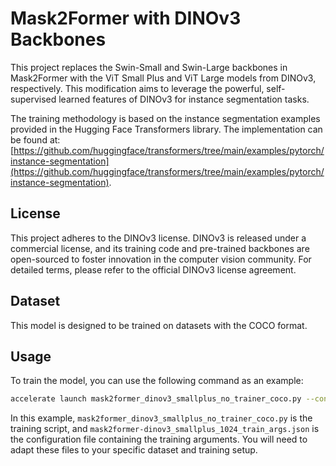 # Mask2Former with DINOv3 Backbones

This project replaces the Swin-Small and Swin-Large backbones in Mask2Former with the ViT Small Plus and ViT Large models from DINOv3, respectively. This modification aims to leverage the powerful, self-supervised learned features of DINOv3 for instance segmentation tasks.

The training methodology is based on the instance segmentation examples provided in the Hugging Face Transformers library. The implementation can be found at: [https://github.com/huggingface/transformers/tree/main/examples/pytorch/instance-segmentation](https://github.com/huggingface/transformers/tree/main/examples/pytorch/instance-segmentation).

## License

This project adheres to the DINOv3 license. DINOv3 is released under a commercial license, and its training code and pre-trained backbones are open-sourced to foster innovation in the computer vision community. For detailed terms, please refer to the official DINOv3 license agreement.

## Dataset

This model is designed to be trained on datasets with the COCO format.

## Usage

To train the model, you can use the following command as an example:

```bash
accelerate launch mask2former_dinov3_smallplus_no_trainer_coco.py --config mask2former-dinov3_smallplus_1024_train_args.json
```

In this example, `mask2former_dinov3_smallplus_no_trainer_coco.py` is the training script, and `mask2former-dinov3_smallplus_1024_train_args.json` is the configuration file containing the training arguments. You will need to adapt these files to your specific dataset and training setup.